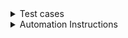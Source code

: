 <details> <summary>Test cases</summary>
  
 ## Positive Test cases
  1) Given patient Log in to ZoomCare or on Schedule ZoomCare page
  
     When patient select my location Portland, OR
  
     Then patient select illness/injury from drop down menu
  
     And patient select today's date July 23
  
     Then patient select Clinic Care
  
     Verify that user should be able to see the list of doctors with adress information and options for schedruling time.
  
  
  2) Given patient Log in to ZoomCare or on Schedule ZoomCare page
  
     When patient select my location Seattle, WA
  
     Then patient select illness/injury from drop down menu
     
     And patient click on the VideoCare
  
     Then patient select date June 24
  
     Verify that patient should be able to see the list of doctors address information and the time options for appointment 
    

  3) Given patient Log in to ZoomCare or on Schedule ZoomCare page
  
     When patient select my location Vienna, VA
  
     Then verify thta patient should see the message "We're not in your area yet—but we're growing almost as fast as we deliver care! Follow us on social to stay up-to-date on ZoomCare news, announcements and more. Want to see clinics outside of your region? Click below."
  
  4) Given patient Log in to ZoomCare or on Schedule ZoomCare page
  
     When patient select my location Salem, OR
  
     Then patient select illness/injury from drop down menu
      
     And patient select available date from calendar 
  
     Then patient click View Clinic Servises 
  
     And patient should be able to see the list of Services available at this clinic
  
   5) Given patient Log in to ZoomCare or on Schedule ZoomCare page
  
     When patient select my location Denver, CO
  
     Then patient select illness/injury from drop down menu
      
     And patient select available date from calendar 
  
     Then patient click View Clinic Servises 
  
     And patient should be able to see the list of Services available at this clinic
  
     Then patient click on the See More Details
  
     And verify that patient is able to see the list of cervices, doctors name and available time for making an appointment 
  
   6) Given patient Log in to ZoomCare or on Schedule ZoomCare page
  
     When patient select my location Boise, ID
      
     Then patient select Adult Covid-19 Screening
  
     Verify that patient doesn't have option Clinic Care and Chat Care
  
  7) Given patient Log in to ZoomCare or on Schedule ZoomCare
  
      When patient click on Info | $
  
      Then patient should be able to see a modal window with information about health insurance and estimated cost
  
  note: Modal window should be dismissed by clicking on any area outside of modal window, so user experience will improve. Currently you able to close it only when you click again on Info | $ button.
  
  8) Given patient Log in to ZoomCare or on Schedule ZoomCare page
  
    When patient select family medicine from drop down menu
  
    And patient select available date from calendar
  
    Then patient should be able to see the list of services available at this clinic on that particular day
     
     
  
  
  ## Negative Test cases 
  
  1) Given patient Log in to ZoomCare or on Schedule ZoomCare page
  
     When patient select my location Portland, OR
  
     Then patient select illness/injury from drop down menu
  
     And patient try to select past date June 20
  
     Verify that the past date is in read only mode
  
 
  </details>
  
     
    


<details> <summary>Automation Instructions</summary>
  
  Selenium, Java.
  
  1) Open Eclipse 
  
  Create Maven project
 
  
  Java JDK 8
  
  Chrome
  
  Chrome driver
  
  I will use TestRunner to run the script.
  
    // first we need to connect required libraries to work with selelium webdriver
  
    import org.openqa.selenium.WebDriver;
  
    import org.openqa.selenium.chrome.ChromeDriver;
  
    // then we need to create a class 
  
    public class ZoomCareSchedule {
  
    public static void main(String[] args) {
  
    // setting the driver executable, define a path to the chromedriver
  
    System.setProperty("webdriver.chrome.driver", ".\\Driver\\chromedriver.exe");
  
    // now we need to initiate a chromedriver
  
    WebDriver driver = new ChromeDriver();
  
    // now we need to maximize window of chrome browser
  
    driver.manage().window().maximize();
  
    // opening a web browser with specific url
  
    driver.get("http://zoomcare.com/schedule");
  
    
  1. To write an automation code for the test case #1 we will need to locate all webElements and add to page object class
  
  one file with step definitions
  
  public class StepDef {
  
  NOTES:
  
  1st test case:
  
      @Given("^Patient log in to ZoomCare or on Schedule ZoomCare page$")
  
      public void patient_login_to_ZoomCare_or_on_Schedule_ZoomCare_page() throws Throwable {
      ??? 
  
  driver.get("http://zoomcare.com/schedule");
  
      }
  
      @when("^a user selects portland and illness$")
  
      public void a_user_select_portland_illness_june() throws Throwable {
  
      //click to expand a location list
  
      WebElement loc = driver.findElement(By.xpath("//*[@id="react-mount-page-content"]/div/div/div/div[1]/div/div[1]/div/span"));
  
      loc.click();
  
      //click on portland
  
      WebElement p = driver.findElement(By.xpath("//*[@id="react-mount-page-content"]/div/div/div/div[1]/div/div[2]/div[1]/div[3]/div/div"));
  
      p.click()
  
      }
  
      @then("^patient selects illness injury from the drop menu$)
  
      public void patient_selects_illness_injury() throws Throwable {
  
      // click to expand list of services (illness/injury
  
      WebElement d = driver.findElement(By.xpath("//*[@id="react-mount-page-content"]/div/div/div/div[1]/div/div[2]/div[1]/div/div/div/i"));
  
      d.click();
  
      // click on illness_injury
  
      WebElement ii = driver.findElement(By.xpath("//*[@id="react-mount-page-content"]/div/div/div/div[1]/div/div[2]/div[2]/div/div[2]/div/div/div/div[2]/div/div/div"));
  
      ii.click();
  
      // click to expand dates
  
      WebElement calen = driver.findElement(By.xpath("//*[@id="react-mount-page-content"]/div/div/div/div[1]/div/div[2]/div[3]/div/div/div[2]/div/i"));
  
      calen.click();
  
      // click on June 23
  
      WebElement date = driver.findElement(By.xpath("//*[@id="react-mount-page-content"]/div/div/div/div[1]/div/div[2]/div[3]/div/div[2]/div/div[4]/div[4]/div[5]/div/div"));
  
      date.click();
  
      }
  
  2nd test case: 
  
       @Given("^Patient log in to ZoomCare or on Schedule ZoomCare page$")
  
       public void patient_login_to_ZoomCare_or_on_Schedule_ZoomCare_page() throws Throwable {
       ???? 
  
  driver.get("http://zoomcare.com/schedule");
  
       }
  
       @when("^patient selects seattle$")
  
       public void patient_selects_seattle() throws Throwable {
  
        //click to expand a location list
  
        WebElement loc = driver.findElement(By.xpath("//*[@id="react-mount-page-    content"]/div/div/div/div[1]/div/div[1]/div/span"));
  
        loc.click();
  
        //click on seattle
  
        WebElement p = driver.findElement(By.xpath("//*[@id="react-mount-page-content"]/div/div/div/div[1]/div/div[2]/div[1]/div[4]/div/div"));
  
        p.click()
        
        }
        @then("^patient selects illness injury from the drop menu$)
  
        public void patient_selects_illness_injury() throws Throwable {
  
        // click to expand list of services (illness/injury
  
        WebElement d = driver.findElement(By.xpath("//*[@id="react-mount-page-content"]/div/div/div/div[1]/div/div[2]/div[1]/div/div/div/i"));
  
        d.click();
  
        // click on illness_injury
  
        WebElement ii = driver.findElement(By.xpath("//*[@id="react-mount-page-content"]/div/div/div/div[1]/div/div[2]/div[2]/div/div[2]/div/div/div/div[2]/div/div/div"));
  
        ii.click();
  
        // click on the VideoCare
  
        WebElement vchat = driver.findElement(By.xpath("//*[@id="react-mount-page-content"]/div/div/div/div[2]/div/div[1]/button[2]"));
        
        // click to expand dates
  
        WebElement calen = driver.findElement(By.xpath("//*[@id="react-mount-page-content"]/div/div/div/div[1]/div/div[2]/div[3]/div/div/div[2]/div/i"));
  
        calen.click();
        
        // click on June 24
  
        WebElement datej = driver.findElement(By.xpath("//*[@id="react-mount-page-content"]/div/div/div/div[1]/div/div[2]/div[3]/div/div[2]/div/div[4]/div[4]/div[6]/div/div"));
  
  
  3rd test case:
  
        
         @Given("^Patient log in to ZoomCare or on Schedule ZoomCare page$")
  
         public void patient_login_to_ZoomCare_or_on_Schedule_ZoomCare_page() throws Throwable {
         ???? 
  
  driver.get("http://zoomcare.com/schedule");
  
        }
  
         @When("^patient selects my location Vienna, VA$)
  
         public void patient_selects_vienna() throws Throwable {
  
         //click to expand a location list
  
         WebElement loc = driver.findElement(By.xpath("//*[@id="react-mount-page-    content"]/div/div/div/div[1]/div/div[1]/div/span"));
  
         loc.click();
  
         // send key Vienna VA USA
  
         WebElement locat = driver.findElement(By.xpath("//*[@id="react-mount-page-content"]/div/div/div/div[1]/div/div[2]/div[2]/div/div[1]/input"));
  
        loxat.sendKeys("Vienna VA");
        
         // not sure how select from the suggestion shown
  
        List<WebElement> autoSuggestions = driver.findElement ???
  
        for (WebElement suggestions : autoSuggestions) {
  
            if (suggestions.getText().contains("Vienna VA)) {
  
                suggestions.click();
  
                break;
          }
        }
        
        
  
        
        
  
      
      
  
  
        
  
  
  
  
